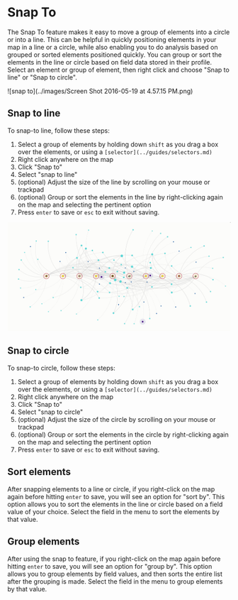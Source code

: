 # Snap To

The Snap To feature makes it easy to move a group of elements into a circle or into a line. This can be helpful in quickly positioning elements in your map in a line or a circle, while also enabling you to do analysis based on grouped or sorted elements positioned quickly. You can group or sort the elements in the line or circle based on field data stored in their profile. Select an element or group of element, then right click and choose "Snap to line" or "Snap to circle".

![snap to](../images/Screen Shot 2016-05-19 at 4.57.15 PM.png)

## Snap to line

To snap-to line, follow these steps:
1) Select a group of elements by holding down `shift` as you drag a box over the elements, or using a `[selector](../guides/selectors.md)`
2) Right click anywhere on the map
3) Click "Snap to"
4) Select "snap to line"
5) (optional) Adjust the size of the line by scrolling on your mouse or trackpad
6) (optional) Group or sort the elements in the line by right-clicking again on the map and selecting the pertinent option
7) Press `enter` to save or `esc` to exit without saving.

![snap to line](../images/linesnapto.png)

## Snap to circle

To snap-to circle, follow these steps:
1) Select a group of elements by holding down `shift` as you drag a box over the elements, or using a `[selector](../guides/selectors.md)`
2) Right click anywhere on the map
3) Click "Snap to"
4) Select "snap to circle"
5) (optional) Adjust the size of the circle by scrolling on your mouse or trackpad
6) (optional) Group or sort the elements in the circle by right-clicking again on the map and selecting the pertinent option
7) Press `enter` to save or `esc` to exit without saving.

## Sort elements

After snapping elements to a line or circle, if you right-click on the map again before hitting `enter` to save, you will see an option for "sort by". This option allows you to sort the elements in the line or circle based on a field value of your choice. Select the field in the menu to sort the elements by that value.

## Group elements

After using the snap to feature, if you right-click on the map again before hitting `enter` to save, you will see an option for "group by". This option allows you to group elements by field values, and then sorts the entire list after the grouping is made. Select the field in the menu to group elements by that value.
